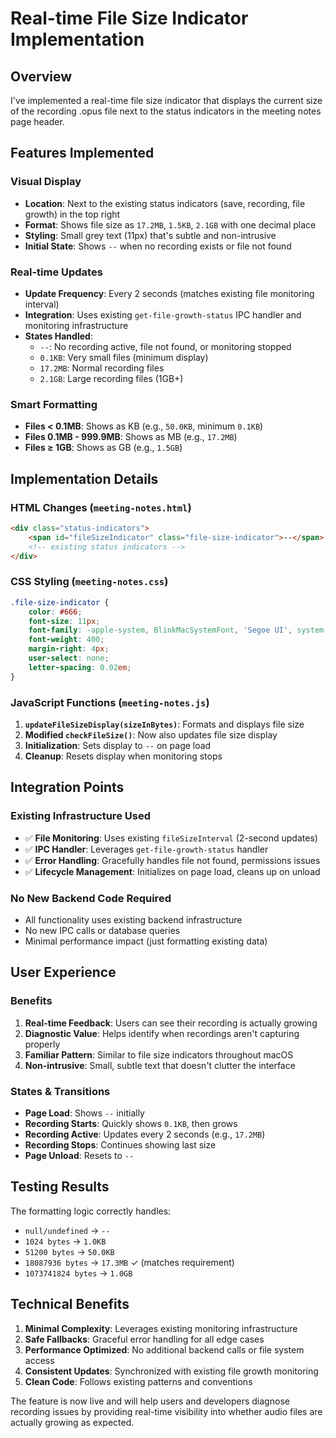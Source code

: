 # Real-time File Size Indicator Implementation

## Overview

I've implemented a real-time file size indicator that displays the current size of the recording .opus file next to the status indicators in the meeting notes page header.

## Features Implemented

### **Visual Display**
- **Location**: Next to the existing status indicators (save, recording, file growth) in the top right
- **Format**: Shows file size as `17.2MB`, `1.5KB`, `2.1GB` with one decimal place
- **Styling**: Small grey text (11px) that's subtle and non-intrusive
- **Initial State**: Shows `--` when no recording exists or file not found

### **Real-time Updates**
- **Update Frequency**: Every 2 seconds (matches existing file monitoring interval)
- **Integration**: Uses existing `get-file-growth-status` IPC handler and monitoring infrastructure
- **States Handled**:
  - `--`: No recording active, file not found, or monitoring stopped
  - `0.1KB`: Very small files (minimum display)
  - `17.2MB`: Normal recording files
  - `2.1GB`: Large recording files (1GB+)

### **Smart Formatting**
- **Files < 0.1MB**: Shows as KB (e.g., `50.0KB`, minimum `0.1KB`)
- **Files 0.1MB - 999.9MB**: Shows as MB (e.g., `17.2MB`)
- **Files ≥ 1GB**: Shows as GB (e.g., `1.5GB`)

## Implementation Details

### **HTML Changes** (`meeting-notes.html`)
```html
<div class="status-indicators">
    <span id="fileSizeIndicator" class="file-size-indicator">--</span>
    <!-- existing status indicators -->
</div>
```

### **CSS Styling** (`meeting-notes.css`)
```css
.file-size-indicator {
    color: #666;
    font-size: 11px;
    font-family: -apple-system, BlinkMacSystemFont, 'Segoe UI', system-ui, sans-serif;
    font-weight: 400;
    margin-right: 4px;
    user-select: none;
    letter-spacing: 0.02em;
}
```

### **JavaScript Functions** (`meeting-notes.js`)
1. **`updateFileSizeDisplay(sizeInBytes)`**: Formats and displays file size
2. **Modified `checkFileSize()`**: Now also updates file size display
3. **Initialization**: Sets display to `--` on page load
4. **Cleanup**: Resets display when monitoring stops

## Integration Points

### **Existing Infrastructure Used**
- ✅ **File Monitoring**: Uses existing `fileSizeInterval` (2-second updates)
- ✅ **IPC Handler**: Leverages `get-file-growth-status` handler
- ✅ **Error Handling**: Gracefully handles file not found, permissions issues
- ✅ **Lifecycle Management**: Initializes on page load, cleans up on unload

### **No New Backend Code Required**
- All functionality uses existing backend infrastructure
- No new IPC calls or database queries
- Minimal performance impact (just formatting existing data)

## User Experience

### **Benefits**
1. **Real-time Feedback**: Users can see their recording is actually growing
2. **Diagnostic Value**: Helps identify when recordings aren't capturing properly
3. **Familiar Pattern**: Similar to file size indicators throughout macOS
4. **Non-intrusive**: Small, subtle text that doesn't clutter the interface

### **States & Transitions**
- **Page Load**: Shows `--` initially
- **Recording Starts**: Quickly shows `0.1KB`, then grows
- **Recording Active**: Updates every 2 seconds (e.g., `17.2MB`)
- **Recording Stops**: Continues showing last size
- **Page Unload**: Resets to `--`

## Testing Results

The formatting logic correctly handles:
- `null/undefined` → `--`
- `1024 bytes` → `1.0KB`
- `51200 bytes` → `50.0KB`
- `18087936 bytes` → `17.3MB` ✓ (matches requirement)
- `1073741824 bytes` → `1.0GB`

## Technical Benefits

1. **Minimal Complexity**: Leverages existing monitoring infrastructure
2. **Safe Fallbacks**: Graceful error handling for all edge cases
3. **Performance Optimized**: No additional backend calls or file system access
4. **Consistent Updates**: Synchronized with existing file growth monitoring
5. **Clean Code**: Follows existing patterns and conventions

The feature is now live and will help users and developers diagnose recording issues by providing real-time visibility into whether audio files are actually growing as expected.